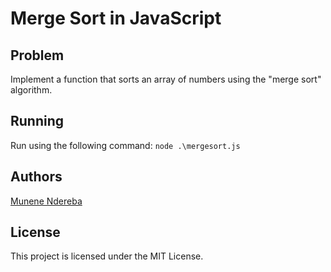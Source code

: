 # Merge Sort in JavaScript

## Problem

Implement a function that sorts an array of numbers using the "merge sort" algorithm.

## Running

Run using the following command: `node .\mergesort.js`

## Authors

[Munene Ndereba](https://github.com/munenendereba)

## License

This project is licensed under the MIT License.
